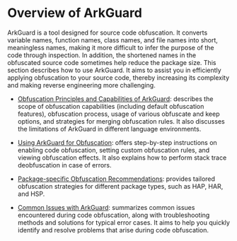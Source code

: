 # Overview of ArkGuard

ArkGuard is a tool designed for source code obfuscation. It converts variable names, function names, class names, and file names into short, meaningless names, making it more difficult to infer the purpose of the code through inspection. In addition, the shortened names in the obfuscated source code sometimes help reduce the package size.
This section describes how to use ArkGuard. It aims to assist you in efficiently applying obfuscation to your source code, thereby increasing its complexity and making reverse engineering more challenging.

- [Obfuscation Principles and Capabilities of ArkGuard](source-obfuscation.md): describes the scope of obfuscation capabilities (including default obfuscation features), obfuscation process, usage of various obfuscate and keep options, and strategies for merging obfuscation rules. It also discusses the limitations of ArkGuard in different language environments.

- [Using ArkGuard for Obfuscation](source-obfuscation-guide.md): offers step-by-step instructions on enabling code obfuscation, setting custom obfuscation rules, and viewing obfuscation effects. It also explains how to perform stack trace deobfuscation in case of errors.

- [Package-specific Obfuscation Recommendations](source-obfuscation-practice.md): provides tailored obfuscation strategies for different package types, such as HAP, HAR, and HSP.
- [Common Issues with ArkGuard](source-obfuscation-questions.md): summarizes common issues encountered during code obfuscation, along with troubleshooting methods and solutions for typical error cases. It aims to help you quickly identify and resolve problems that arise during code obfuscation.
